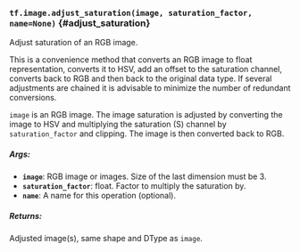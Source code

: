 ### `tf.image.adjust_saturation(image, saturation_factor, name=None)` {#adjust_saturation}

Adjust saturation of an RGB image.

This is a convenience method that converts an RGB image to float
representation, converts it to HSV, add an offset to the saturation channel,
converts back to RGB and then back to the original data type. If several
adjustments are chained it is advisable to minimize the number of redundant
conversions.

`image` is an RGB image.  The image saturation is adjusted by converting the
image to HSV and multiplying the saturation (S) channel by
`saturation_factor` and clipping. The image is then converted back to RGB.

##### Args:


*  <b>`image`</b>: RGB image or images. Size of the last dimension must be 3.
*  <b>`saturation_factor`</b>: float. Factor to multiply the saturation by.
*  <b>`name`</b>: A name for this operation (optional).

##### Returns:

  Adjusted image(s), same shape and DType as `image`.

